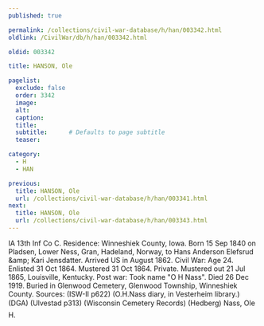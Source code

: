 ```yaml
---
published: true

permalink: /collections/civil-war-database/h/han/003342.html
oldlink: /CivilWar/db/h/han/003342.html

oldid: 003342

title: HANSON, Ole

pagelist:
  exclude: false
  order: 3342
  image: 
  alt:
  caption:
  title:
  subtitle:      # Defaults to page subtitle
  teaser:

category: 
  - H 
  - HAN

previous:
  title: HANSON, Ole
  url: /collections/civil-war-database/h/han/003341.html  
next:
  title: HANSON, Ole
  url: /collections/civil-war-database/h/han/003343.html   
---
```

IA 13th Inf Co C. Residence: Winneshiek County, Iowa. Born 15 Sep 1840 on Pladsen, Lower Ness, Gran, Hadeland, Norway, to Hans Anderson Elefsrud &amp;amp; Kari Jensdatter. Arrived US in August 1862. Civil War: Age 24. Enlisted 31 Oct 1864. Mustered 31 Oct 1864. Private. Mustered out 21 Jul 1865, Louisville, Kentucky. Post war: Took name &quot;O H Nass&quot;. Died 26 Dec 1919. Buried in Glenwood Cemetery, Glenwood Township, Winneshiek County. Sources: (ISW-II p622) (O.H.Nass diary, in Vesterheim library.) (DGA) (Ulvestad p313) (Wisconsin Cemetery Records) (Hedberg) &#147;Nass, Ole H.&#148;
